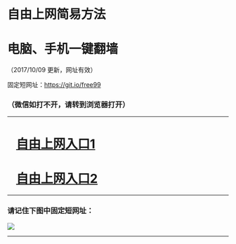 ﻿# 自由上网简易方法

# 电脑、手机一键翻墙

（2017/10/09 更新，网址有效）

固定短网址：https://git.io/free99

### （微信如打不开，请转到浏览器打开）


***





# &nbsp;&nbsp; <a href="http://ft172021745.fwq-tz-1001.info/fwqtz01.html?t=10090017969 " target="_blank">自由上网入口1</a>
# &nbsp;&nbsp; <a href="http://ft2643128125.fwq-tz-1002.info/fwqtz02.html?t=100900127012 " target="_blank">自由上网入口2</a>
***

### 请记住下图中固定短网址：

<img src="https://s3-us-west-2.amazonaws.com/fwq-1001/yjfq-20170905okok.png" /> 


***

